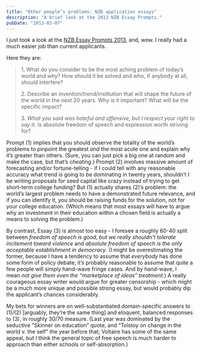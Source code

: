 ```yaml
---
title: "Other people’s problems: NZB application essays"
description: "A brief look at the 2013 NZB Essay Prompts."
pubDate: "2013-03-07"
---
```


I just took a look at the [NZB Essay Prompts 2013](http://www.nadacezb.cz/en/essays.html), and, wow. I really had a much easier job than current applicants.

Here they are:

> 1\. What do you consider to be the most aching problem of today’s world and why? How should it be solved and who, if anybody at all, should interfere?
> 
> 2\. Describe an invention/trend/institution that will shape the future of the world in the next 20 years. Why is it important? What will be the specific impact?
> 
> 3. _What you said was hateful and offensive, but I respect your right to say it._ Is absolute freedom of speech and expression worth striving for?

Prompt (1) implies that you should observe the totality of the world’s problems to pinpoint the greatest _and_ the most acute one and explain why it’s greater than others. (Sure, you can just pick a big one at random and make the case, but that’s _cheating_.) Prompt (2) involves massive amount of forecasting and/or fortune-telling - if I could tell with any reasonable accuracy what trend is going to be dominating in twenty years, shouldn’t I be writing proposals for seed capital like crazy instead of trying to get short-term college funding? But (1) actually shares (2)’s problem: the world’s largest problem needs to have a demonstrated future relevance, and if you can identify it, you should be raising funds for the solution, not for your college education. (Which means that most essays will have to argue why an investment in their education within a chosen field is actually a means to solving the problem.)

By contrast, Essay (3) is almost too easy - I foresee a roughly 60-40 split between _freedom of speech is good, but we really shouldn’t tolerate incitement toward violence_ and _absolute freedom of speech is the only acceptable establishment in democracy_. (I might be overestimating the former, because I have a tendency to assume that _everybody_ has done some form of policy debate; it’s probably reasonable to assume that quite a few people will simply hand-wave fringe cases. And by hand-wave, I mean _not give them even the “marketplace of ideas” treatment_.) A really courageous essay writer would argue for greater censorship - which might be a much more unique and possible strong essay, but would probably dip the applicant’s chances considerably.

My bets for winners are on well-substantiated domain-specific answers to (1)/(2) \[arguably, they’re the same thing\] and eloquent, balanced responses to (3), in roughly 30/70 measure. (Last year was dominated by the seductive “Skinner on education” quote, and “Tolstoy on change in the world v. the self” the year before that; Voltaire has some of the same appeal, but I think the general topic of free speech is much harder to approach than either schools or self-absorption.)
